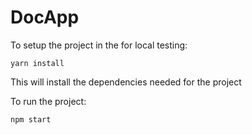 # DocApp

To setup the project in the for local testing:

    yarn install

This will install the dependencies needed for the project


To run the project:

    npm start
